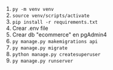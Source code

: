 1. `py -m venv venv`
2. `source venv/scripts/activate`
3. `pip install -r requirements.txt`
4. Crear .env file
5. Crear db "ecommerce" en pgAdmin4
6. `py manage.py makemigrations api`
7. `py manage.py migrate`
8. `python manage.py createsuperuser`
9. `py manage.py runserver`
